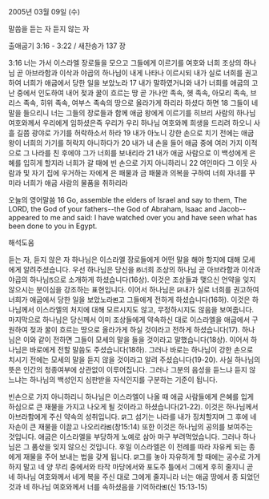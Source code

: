 2005년 03월 09일 (수)

말씀을 듣는 자 듣지 않는 자



출애굽기 3:16 - 3:22 / 새찬송가 137 장


3:16 너는 가서 이스라엘 장로들을 모으고 그들에게 이르기를 여호와 너희 조상의 하나님 곧 아브라함과 이삭과 야곱의 하나님이 내게 나타나 이르시되 내가 실로 너희를 권고하여 너희가 애굽에서 당한 일을 보았노라 17 내가 말하였거니와 내가 너희를 애굽의 고난 중에서 인도하여 내어 젖과 꿀이 흐르는 땅 곧 가나안 족속, 헷 족속, 아모리 족속, 브리스 족속, 히위 족속, 여부스 족속의 땅으로 올라가게 하리라 하셨다 하면 18 그들이 네 말을 들으리니 너는 그들의 장로들과 함께 애굽 왕에게 이르기를 히브리 사람의 하나님 여호와께서 우리에게 임하셨은즉 우리가 우리 하나님 여호와께 희생을 드리려 하오니 사흘 길쯤 광야로 가기를 허락하소서 하라 19 내가 아노니 강한 손으로 치기 전에는 애굽 왕이 너희의 가기를 허락지 아니하다가 20 내가 내 손을 들어 애굽 중에 여러 가지 이적으로 그 나라를 친 후에야 그가 너희를 보내리라 21 내가 애굽 사람으로 이 백성에게 은혜를 입히게 할지라 너희가 갈 때에 빈 손으로 가지 아니하리니 22 여인마다 그 이웃 사람과 및 자기 집에 우거하는 자에게 은 패물과 금 패물과 의복을 구하여 너희 자녀를 꾸미라 너희가 애굽 사람의 물품을 취하리라 

오늘의 영어말씀 
16 Go, assemble the elders of Israel and say to them, The LORD, the God of your fathers--the God of Abraham, Isaac and Jacob--appeared to me and said: I have watched over you and have seen what has been done to you in Egypt.

해석도움





듣는 자, 듣지 않은 자 
하나님은 이스라엘 장로들에게 어떤 말을 해야 할지에 대해 모세에게 알려주셨습니다. 우선 하나님은 당신을 ꡐ너희 조상의 하나님 곧 아브라함과 이삭과 야곱의 하나님ꡑ으로 소개하게 하셨습니다(16상). 이것은 조상들과 맺으신 언약을 잊지 않으시는 분이심을 강조하는 표현입니다. 이어서 하나님은 ꡒ내가 실로 너희를 권고하여 너희가 애굽에서 당한 일을 보았노라ꡓ고 그들에게 전하게 하셨습니다(16하). 이것은 하나님께서 이스라엘의 처지에 대해 모르시지도 않고, 무정하시지도 않음을 보여줍니다. 마지막으로 하나님은 당신께서 이미 조상들에게 약속하신 대로 이스라엘을 애굽에서 구원하여 젖과 꿀이 흐르는 땅으로 올라가게 하실 것이라고 전하게 하셨습니다(17). 하나님은 이와 같이 전하면 그들이 모세의 말을 들을 것이라고 말했습니다(18상). 이어서 하나님은 바로에게 전할 말씀도 주셨습니다(18하). 그러나 바로는 하나님이 강한 손으로 치시기 전에는 모세의 말을 듣지 않을 것이라고 알려 주셨습니다(19-20). 사실 하나님의 뜻은 인간의 청종여부에 상관없이 이루어집니다. 그러나 그분의 음성을 듣느냐 듣지 않느냐는 하나님의 백성인지 심판받을 자식인지를 구분하는 기준이 됩니다. 

빈손으로 가지 아니하리니 
하나님은 이스라엘이 나올 때 애굽 사람들에게 은혜를 입게 하심으로 큰 재물을 가지고 나오게 될 것이라고 하셨습니다(21-22). 이것은 하나님께서 아브라함에게 주신 약속의 성취입니다. ꡒ그 섬기는 나라를 내가 징치할지며 그 후에 네 자손이 큰 재물을 이끌고 나오리라ꡓ(창15:14) 또한 이것은 하나님의 공의를 보여주는 것입니다. 애굽은 이스라엘을 부당하게 노예로 삼아 마구 부려먹었습니다. 그러나 하나님은 그 품삯을 잊지 않으신 것입니다. 후일 이스라엘은 이 전례를 따라 자유케 되는 종에게 재물을 주어 보내는 법을 갖게 됩니다. ꡒ그를 놓아 자유하게 할 때에는 공수로 가게 하지 말고 네 양 무리 중에서와 타작 마당에서와 포도주 틀에서 그에게 후히 줄지니 곧 네 하나님 여호와께서 네게 복을 주신 대로 그에게 줄지니라 너는 애굽 땅에서 종 되었던 것과 네 하나님 여호와께서 너를 속하셨음을 기억하라ꡓ(신 15:13-15)